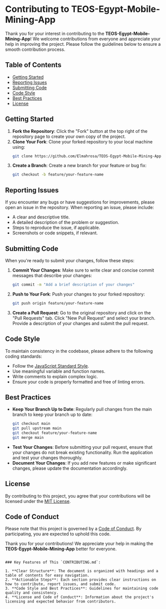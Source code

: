 # Contributing to TEOS-Egypt-Mobile-Mining-App

Thank you for your interest in contributing to the **TEOS-Egypt-Mobile-Mining-App**! We welcome contributions from everyone and appreciate your help in improving the project. Please follow the guidelines below to ensure a smooth contribution process.

## Table of Contents

- [Getting Started](#getting-started)
- [Reporting Issues](#reporting-issues)
- [Submitting Code](#submitting-code)
- [Code Style](#code-style)
- [Best Practices](#best-practices)
- [License](#license)

## Getting Started

1. **Fork the Repository**: Click the "Fork" button at the top right of the repository page to create your own copy of the project.
2. **Clone Your Fork**: Clone your forked repository to your local machine using:
   ```bash
   git clone https://github.com/Elmahrosa/TEOS-Egypt-Mobile-Mining-App.git
   ```
3. **Create a Branch**: Create a new branch for your feature or bug fix:
   ```bash
   git checkout -b feature/your-feature-name
   ```

## Reporting Issues

If you encounter any bugs or have suggestions for improvements, please open an issue in the repository. When reporting an issue, please include:

- A clear and descriptive title.
- A detailed description of the problem or suggestion.
- Steps to reproduce the issue, if applicable.
- Screenshots or code snippets, if relevant.

## Submitting Code

When you're ready to submit your changes, follow these steps:

1. **Commit Your Changes**: Make sure to write clear and concise commit messages that describe your changes:
   ```bash
   git commit -m "Add a brief description of your changes"
   ```
2. **Push to Your Fork**: Push your changes to your forked repository:
   ```bash
   git push origin feature/your-feature-name
   ```
3. **Create a Pull Request**: Go to the original repository and click on the "Pull Requests" tab. Click "New Pull Request" and select your branch. Provide a description of your changes and submit the pull request.

## Code Style

To maintain consistency in the codebase, please adhere to the following coding standards:

- Follow the [JavaScript Standard Style](https://standardjs.com/).
- Use meaningful variable and function names.
- Write comments to explain complex logic.
- Ensure your code is properly formatted and free of linting errors.

## Best Practices

- **Keep Your Branch Up to Date**: Regularly pull changes from the main branch to keep your branch up to date:
  ```bash
  git checkout main
  git pull upstream main
  git checkout feature/your-feature-name
  git merge main
  ```
- **Test Your Changes**: Before submitting your pull request, ensure that your changes do not break existing functionality. Run the application and test your changes thoroughly.
- **Document Your Changes**: If you add new features or make significant changes, please update the documentation accordingly.

## License

By contributing to this project, you agree that your contributions will be licensed under the [MIT License](LICENSE).

## Code of Conduct

Please note that this project is governed by a [Code of Conduct](CODE_OF_CONDUCT.md). By participating, you are expected to uphold this code.

Thank you for your contributions! We appreciate your help in making the **TEOS-Egypt-Mobile-Mining-App** better for everyone.
```

### Key Features of This `CONTRIBUTING.md`:

1. **Clear Structure**: The document is organized with headings and a table of contents for easy navigation.
2. **Actionable Steps**: Each section provides clear instructions on how to contribute, report issues, and submit code.
3. **Code Style and Best Practices**: Guidelines for maintaining code quality and consistency.
4. **License and Code of Conduct**: Information about the project's licensing and expected behavior from contributors.

